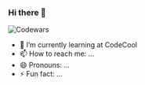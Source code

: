 ### Hi there 👋



![Codewars](https://github.r2v.ch/codewars?user=szopszop)

- 🌱 I’m currently learning at CodeCool
- 📫 How to reach me: ...
- 😄 Pronouns: ...
- ⚡ Fun fact: ...


